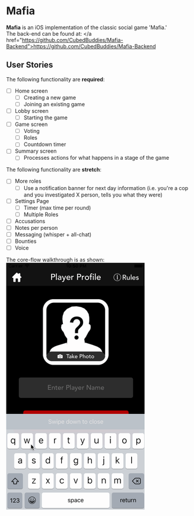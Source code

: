 # Mafia

**Mafia** is an iOS implementation of the classic social game 'Mafia.'<br />
The back-end can be found at:
</a href="https://github.com/CubedBuddies/Mafia-Backend">https://github.com/CubedBuddies/Mafia-Backend</a>

## User Stories

The following functionality are **required**:

- [ ] Home screen
  - [ ] Creating a new game
  - [ ] Joining an existing game
- [ ] Lobby screen
  - [ ] Starting the game
- [ ] Game screen
  - [ ] Voting
  - [ ] Roles
  - [ ] Countdown timer
- [ ] Summary screen
  - [ ] Processes actions for what happens in a stage of the game

The following functionality are **stretch**:

- [ ] More roles
  - [ ] Use a notification banner for next day information (i.e. you're a cop and you investigated X person, tells you what they were)
- [ ] Settings Page
  - [ ] Timer (max time per round)
  - [ ] Multiple Roles
- [ ] Accusations
- [ ] Notes per person
- [ ] Messaging (whisper + all-chat)
- [ ] Bounties
- [ ] Voice

The core-flow walkthrough is as shown: <br />
<img src='coreflow.gif' />
